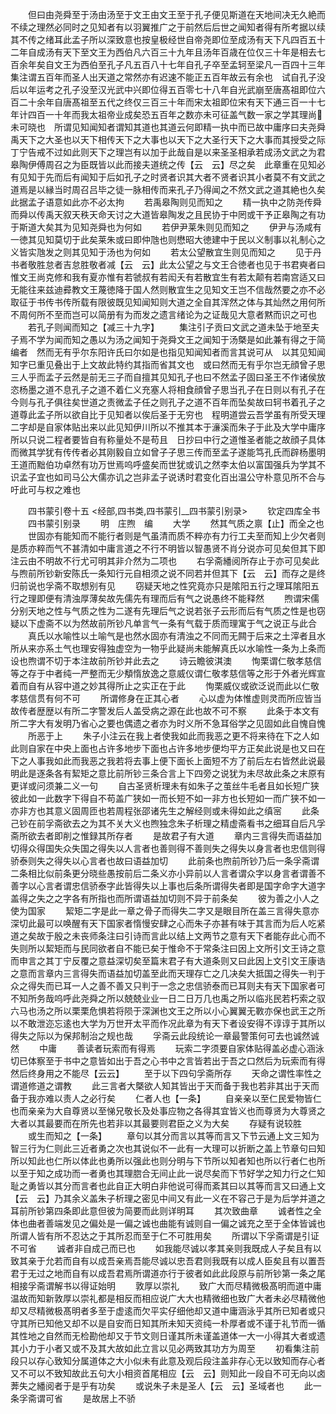 <!-- { "loadSidebar": true } -->
　　但曰由尧舜至于汤由汤至于文王由文王至于孔子便见斯道在天地间决无久絶而不续之理然必同时之见知者有以羽翼推广之于前然后后世之闻知者得有所考据以续其不传之绪耳此孟子所以深致意也按皇极经世自帝尧即位至成汤有天下凡四百五十二年自成汤有天下至文王为西伯凡六百三十九年且汤年百歳在位仅三十年是相去七百余年矣自文王为西伯至孔子凡五百八十七年自孔子卒至孟轲至梁凡一百四十三年集注谓五百年而圣人出天道之常然亦有迟速不能正五百年故云有余也　试自孔子没后以年运考之孔子没至汉光武中兴即位得五百零七十八年自光武崩至唐髙祖即位六百二十余年自唐髙祖至五代之终仅三百三十年而宋太祖即位宋有天下通三百一十七年计四百一十年而我太祖帝业成矣恐五百年之数亦未可征盖气数一家之学其理尚未可晓也　所谓见知闻知者谓知其道也其道云何即精一执中而已故中庸序曰夫尧舜禹天下之大圣也以天下相传天下之大事也以天下之大圣行天下之大事而其授受之际丁宁告戒不过如此则天下之理岂有以加于此哉自是以来圣圣相承若成汤文武之为君皋陶伊傅周召之为臣既皆以此而接夫道统之传【云　云】尽之矣　此章重在见知必有见知于先而后有闻知于后如孔子之时贤者识其大者不贤者识其小者莫不有文武之道焉是以縁当时周召吕毕之徒一脉相传而来孔子乃得闻之不然文武之道其絶也久矣此据孟子语意如此亦不必太拘
　　若禹皋陶则见而知之
　　精一执中之防尧传舜而舜以传禹天叙天秩天命天讨之大道皆皋陶发之且民协于中罔或干予正皋陶之有功于斯道大矣其为见知尧舜也为何如
　　若伊尹莱朱则见而知之
　　伊尹与汤咸有一徳其见知莫切于此矣莱朱或曰即仲虺也则懋昭大徳建中于民以义制事以礼制心之义皆实虺发之则其见知于汤也为何如
　　若太公望散宜生则见而知之
　　见于丹书者敬胜怠者吉怠胜敬者减【云　云】此太公望之与文王合徳者也见于书君奭者曰惟文王尚克修和我有夏亦惟有若虢叔有若闳夭有若散宜生有若太颠有若南宫适又曰无能往来兹迪彛教文王蔑徳降于国人然则散宜生之见知文王岂不信哉然要之亦不必取征于书传书传所载有限彼既见知闻知则大道之全自其浑然之体与其灿然之用何所不周何所不至而岂可以简册有为而发之遗言绪论为之证哉见大意者黙而识之可也
　　若孔子则闻而知之【减三十九字】
　　集注引子贡曰文武之道未坠于地至夫子焉不学为闻而知之愚以为汤之闻知于尧舜文王之闻知于汤槩是如此兼有得之于简编者　然而无有乎尔东阳许氏曰尔如是也指见知闻知者而言其说可从　以其见知闻知字已重见叠出于上文故此特约其指而省其文也　或曰然而无有乎尔岂无顔曾子思三人乎而孟子云然是前无三子而自擅其见知孔子也曰不然孟子固曰圣王不作诸侯放恣杨墨之道不息孔子之道不着仁义充塞人将相食顔曾子思当孔子在日则以有孔子在今则与孔子俱往矣世道之责微孟子任之则孔子之道不百年而坠矣故曰轲书着孔子之道尊此孟子所以欲自比于见知者以俟后圣于无穷也　程明道尝云吾学虽有所受天理二字却是自家体贴出来以此见知伊川所以不推其本于濓溪而朱子于此及大学中庸序所以只说二程者要皆自有称量处不是苟且　日抄曰中行之道惟圣者能之故顔子具体而微其学犹有传传者必其刚毅自立如曾子子思三传而至孟子遂能笃孔氏而辟杨墨明王道而黜伯功卓然有功万世焉呜呼盛矣而世犹或讥之然李太伯以富国强兵为学其不识孟子宜也如司马公大儒亦讥之岂非孟子说诱时君变化百出温公守朴意见所不合与吁此可与权之难也

　　四书蒙引卷十五
<经部,四书类,四书蒙引__四书蒙引别录>
　　钦定四库全书
　　四书蒙引别录
　　明　庄煦　编
　　大学
　　然其气质之禀【止】而全之也
　　世固亦有能知而不能行者则是气虽清而质不粹亦有力行工夫至而知上少欠者则是质亦粹而气不甚清如中庸言道之不行不明皆以智愚贤不肖分说亦可见矣但其下即注云由不明故不行尤可明其非介然为二项也
　　右孚斋繙阅所存止于亦可见矣此与煦前所钞新安陈氏一条知行元自相须之说不同若并但其下【云　云】而存之是终归前说也孚斋不取想别有见
　　窃疑天地之性究竟亦只是隂阳五行之理耳隂阳五行之理即便有清浊厚薄矣故先儒先有理而后有气之说愚终不能释然
　　煦谓宋儒分别天地之性与气质之性为二遂有先理后气之说若张子云形而后有气质之性是也窃疑以下虚斋不以为然故前所钞凡单言气一条有气载于质而理寓于气之说正与此合
　　真氏以水喻性以土喻气是也然水固亦有清浊之不同而无闗于后来之土滓者且水所从来亦系土气也理安得独虚空为一物乎此疑尚未能解真氏以水喻性一条为上条而设也煦谓不切于本注故前所钞并此去之
　　诗云瞻彼淇澳
　　恂栗谓仁敬孝慈信等之存于中者纯一严整而无少頺惰放逸之意威仪谓仁敬孝慈信等之形于外者光辉宣着而自有从容中道之妙其得所止之实正在于此
　　恂栗威仪或欲泛说而此以仁敬孝慈信贯有何不可
　　所谓修身在正其心者
　　心以虚为体惟虚则灵而所应皆当故传者歴歴以有所二字警发后人盖受病之源在此也故不可不察
　　此条于本文有所二字大有发明乃省心之要也偶遗之者亦为时义所不急耳俗学之见固如此自愧自愧
　　所恶于上
　　朱子小注云在我上者使我如此而我恶之更不将来待在下之人如此则自家在中央上面也占许多地步下面也占许多地步便均平方正矣此说是也又曰在下之人事我如此而我恶之我若将去事上便下面长上面短不方了前后左右皆然此说最明此是逐条各有絜矩之意比前所钞三条合言上下四旁之说犹为未尽故此条之末原有更详或问须兼二义一句
　　自古圣贤析理未有如朱子之茧丝牛毛者且如长短广狭彼此如一此数字下得自不苟盖广狭如一而长短不如一非方也长短如一而广狭不如一亦非方也其意义固周匝也若周程张邵诸先生之解经则或未得如此之缜宻
　　此条己钞在前孚斋欲去之为其不关大义也煦独念朱子析理之精虚斋看书之细耳自后凡孚斋所欲去者即削之惟録其所存者
　　是故君子有大道
　　章内三言得失而语益加切得众得国失众失国之得失以人言者也善则得不善则失之得失以身言者也忠信则得骄泰则失之得失以心言者也故曰语益加切
　　此前条也煦前所钞乃后一条孚斋谓二条相比似前条更分晓些愚按前后二条义亦小异前以人言者谓众字以身言者谓善不善字以心言者谓忠信骄泰字此皆得失以上事也后条所谓得失者即是国字命字大道字盖得之失之之字各有所指也而所谓语益加切则不异于前条矣
　　彼为善之小人之使为国家
　　絜矩二字是此一章之骨子而得失二字又是眼目所在盖三言得失意亦深切此最可以唤醒有天下国家者惰慢安肆之心而朱子亦甚有味于其言而为后人吃紧道之矣故于殷之未丧师条注曰引诗而言此以结上文两节之意有天下者能存此心而不失则所以絜矩而与民同欲者自不能已矣于惟命不于常条注曰因上文所引文王诗之意而申言之其丁宁反覆之意益深切矣至篇末君子有大道条则又曰此因上文引文王康诰之意而言章内三言得失而语益加切盖至此而天理存亡之几决矣大抵国之得失一判于众之得失而已耳一人之善不善又只判于一念之忠信骄泰而已耳则夫有天下国家者可不知所务哉呜呼此尧舜之所以兢兢业业一日二日万几也禹之所以临兆民若朽索之驭六马也汤之所以栗栗危惧若将陨于深渊也文王之所以小心翼翼无斁亦保也武王之所以不敢泄迩忘逺也大学为万世开太平而作况此章为有天下者设安得不谆谆于其所以得失之际以为保邦制治之规也哉
　　孚斋云此段统论一章最警策何可去也诚然诚然
　　中庸
　　善读者玩索而有得焉
　　玩索二字须要自家体贴得盖必虚心涵泳切已体察至于书中之意皆如出于吾之心书中之言皆若出于吾之口然后为玩索而有得然后终身用之不能尽【云云】
　　至于以下四句孚斋所存
　　天命之谓性率性之谓道修道之谓教
　　此三言者大槩欲人知其皆出于天而备于我也若非其出于天而备于我亦难以责人之必行矣
　　仁者人也【一条】
　　自亲亲以至仁民爱物皆仁也而亲亲为大自尊贤以至悌兄敬长及处事应物之各得其宜皆义也而尊贤为大尊贤之大者以其最要而在所先也若非以其最要则君臣之义为大矣
　　存疑有说较胜
　　或生而知之【一条】
　　章句以其分而言以其等而言又下节云通上文三知为智三行为仁则此三近者勇之次也其说似不一此有一大理可以折断之盖上节章句曰知所以知此也仁所以体此也勇所以强此也则分明与下节所以知者知也所以行者仁也所以至于知之成功而一者勇也其理脗合无间止此一说尽矣而下节好学之知力行之仁知耻之勇皆以其分而言者也此自正大明白非他说可得而紊其曰以其等而言又曰通上文【云　云】乃其余义盖朱子析理之密见中间又有此一义在不容己于是为后学并道之耳前所钞第四条即此意但彼为简要而此则详明耳
　　其次致曲章
　　诚者性之全体也曲者善端发见之偏处是一偏之诚也曲能有诚则自一偏之诚充之至于全体皆诚也所谓人皆有所不忍达之于其所忍而至于仁不可胜用矣
　　所谓以下孚斋谓是引证不可省
　　诚者非自成己而已也
　　如我能尽诚以孝其亲则我既成人子矣且有以致其亲于允若而自有以成吾亲焉吾能尽诚以忠吾君则我既有以成人臣矣且有以置吾君于无过之地而自有以成吾君焉所谓道亦行于彼者如此此段原与前所钞第一条之尾相接孚斋谓解书以得证始明
　　敦厚以崇礼
　　致广大而尽精微极髙明而道中庸温故而知新敦厚以崇礼都是相反而相应说广大大也精微细也致广大者未必尽精微他却又尽精微极髙明者多至于虚逺而欠平实仔细他却又道中庸涵泳乎其所已知者或只守其所已知他又却不以是自安而日知其所未知天资纯一朴厚者或不谨于礼节而一循其性地之自然而无检勘他却又于节文则日谨其所未谨盖道体一大一小得其大者或遗其小力于小者又或不及其大故如此立言以见必两致其功方为周至
　　初看集注前段只以存心致知分属道体之大小似未有此意及观后段注盖非存心无以致知而存心者又不可以不致知故此五句大小相资首尾相应【云　云】则知此一段自不可无向以卤莾失之繙阅者于是乎有功矣
　　或说朱子未是圣人【云　云】圣域者也
　　此一条孚斋谓可省
　　是故居上不骄
